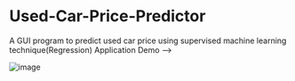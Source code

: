 # Used-Car-Price-Predictor
A GUI program to predict used car price using supervised machine learning technique(Regression)
Application Demo -->

![image](https://github.com/user-attachments/assets/9405548a-880e-4f4f-a0d3-c5ab3366adec)
